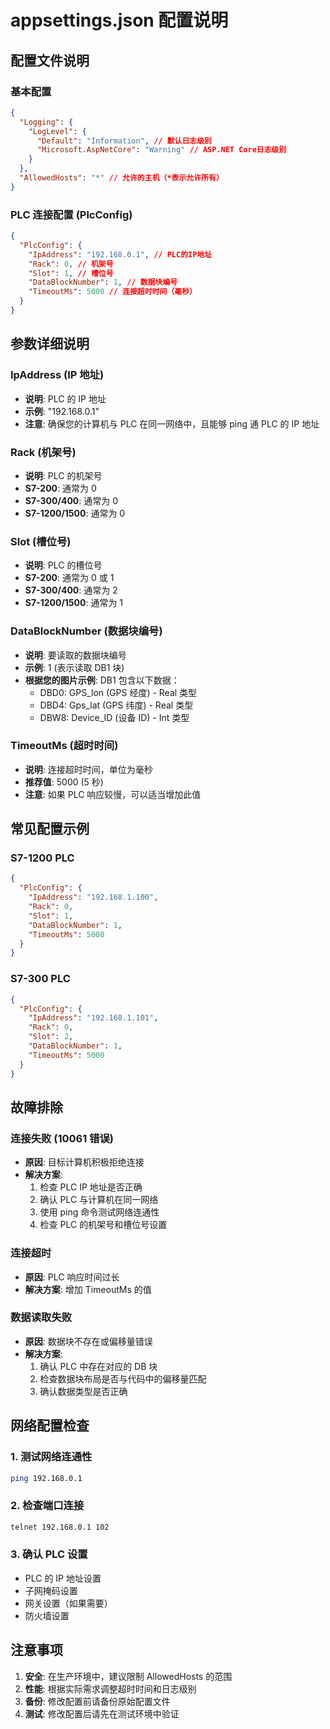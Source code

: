 # appsettings.json 配置说明

## 配置文件说明

### 基本配置

```json
{
  "Logging": {
    "LogLevel": {
      "Default": "Information", // 默认日志级别
      "Microsoft.AspNetCore": "Warning" // ASP.NET Core日志级别
    }
  },
  "AllowedHosts": "*" // 允许的主机（*表示允许所有）
}
```

### PLC 连接配置 (PlcConfig)

```json
{
  "PlcConfig": {
    "IpAddress": "192.168.0.1", // PLC的IP地址
    "Rack": 0, // 机架号
    "Slot": 1, // 槽位号
    "DataBlockNumber": 1, // 数据块编号
    "TimeoutMs": 5000 // 连接超时时间（毫秒）
  }
}
```

## 参数详细说明

### IpAddress (IP 地址)

- **说明**: PLC 的 IP 地址
- **示例**: "192.168.0.1"
- **注意**: 确保您的计算机与 PLC 在同一网络中，且能够 ping 通 PLC 的 IP 地址

### Rack (机架号)

- **说明**: PLC 的机架号
- **S7-200**: 通常为 0
- **S7-300/400**: 通常为 0
- **S7-1200/1500**: 通常为 0

### Slot (槽位号)

- **说明**: PLC 的槽位号
- **S7-200**: 通常为 0 或 1
- **S7-300/400**: 通常为 2
- **S7-1200/1500**: 通常为 1

### DataBlockNumber (数据块编号)

- **说明**: 要读取的数据块编号
- **示例**: 1 (表示读取 DB1 块)
- **根据您的图片示例**: DB1 包含以下数据：
  - DBD0: GPS_lon (GPS 经度) - Real 类型
  - DBD4: Gps_lat (GPS 纬度) - Real 类型
  - DBW8: Device_ID (设备 ID) - Int 类型

### TimeoutMs (超时时间)

- **说明**: 连接超时时间，单位为毫秒
- **推荐值**: 5000 (5 秒)
- **注意**: 如果 PLC 响应较慢，可以适当增加此值

## 常见配置示例

### S7-1200 PLC

```json
{
  "PlcConfig": {
    "IpAddress": "192.168.1.100",
    "Rack": 0,
    "Slot": 1,
    "DataBlockNumber": 1,
    "TimeoutMs": 5000
  }
}
```

### S7-300 PLC

```json
{
  "PlcConfig": {
    "IpAddress": "192.168.1.101",
    "Rack": 0,
    "Slot": 2,
    "DataBlockNumber": 1,
    "TimeoutMs": 5000
  }
}
```

## 故障排除

### 连接失败 (10061 错误)

- **原因**: 目标计算机积极拒绝连接
- **解决方案**:
  1. 检查 PLC IP 地址是否正确
  2. 确认 PLC 与计算机在同一网络
  3. 使用 ping 命令测试网络连通性
  4. 检查 PLC 的机架号和槽位号设置

### 连接超时

- **原因**: PLC 响应时间过长
- **解决方案**: 增加 TimeoutMs 的值

### 数据读取失败

- **原因**: 数据块不存在或偏移量错误
- **解决方案**:
  1. 确认 PLC 中存在对应的 DB 块
  2. 检查数据块布局是否与代码中的偏移量匹配
  3. 确认数据类型是否正确

## 网络配置检查

### 1. 测试网络连通性

```bash
ping 192.168.0.1
```

### 2. 检查端口连接

```bash
telnet 192.168.0.1 102
```

### 3. 确认 PLC 设置

- PLC 的 IP 地址设置
- 子网掩码设置
- 网关设置（如果需要）
- 防火墙设置

## 注意事项

1. **安全**: 在生产环境中，建议限制 AllowedHosts 的范围
2. **性能**: 根据实际需求调整超时时间和日志级别
3. **备份**: 修改配置前请备份原始配置文件
4. **测试**: 修改配置后请先在测试环境中验证
